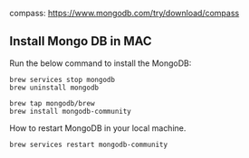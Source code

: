 compass:
https://www.mongodb.com/try/download/compass

## Install Mongo DB in MAC
Run the below command to install the MongoDB:
```
brew services stop mongodb
brew uninstall mongodb
```
```
brew tap mongodb/brew
brew install mongodb-community
```
How to restart MongoDB in your local machine.
```
brew services restart mongodb-community
```
